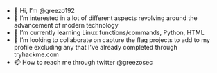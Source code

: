 - 👋 Hi, I’m @greezo192
- 👀 I’m interested in a lot of different aspects revolving around the advancement of modern technology
- 🌱 I’m currently learning Linux functions/commands, Python, HTML
- 💞️ I’m looking to collaborate on capture the flag projects to add to my profile excluding any that I've already completed through tryhackme.com
- 📫 How to reach me through twitter @greezosec

<!---
greezo192/greezo192 is a ✨ special ✨ repository because its `README.md` (this file) appears on your GitHub profile.
You can click the Preview link to take a look at your changes.
--->
